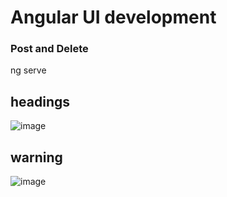 # Angular UI development
### Post and Delete

ng serve

## headings
![image](https://user-images.githubusercontent.com/40884275/58682280-1922f880-832d-11e9-9663-371917a97a9f.png)

## warning
![image](https://user-images.githubusercontent.com/40884275/58682358-7cad2600-832d-11e9-9d71-6e6f3fe3fcf2.png)

